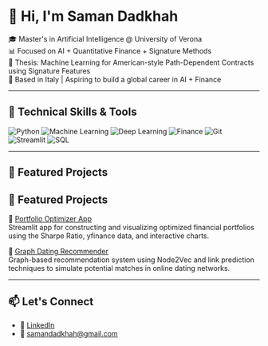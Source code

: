 # 👋 Hi, I'm Saman Dadkhah

🎓 Master's in Artificial Intelligence @ University of Verona  
📊 Focused on AI + Quantitative Finance + Signature Methods  
🧠 Thesis: Machine Learning for American-style Path-Dependent Contracts using Signature Features  
📍 Based in Italy | Aspiring to build a global career in AI + Finance

---

## 🔧 Technical Skills & Tools

![Python](https://img.shields.io/badge/-Python-3776AB?style=flat-square&logo=python&logoColor=white)
![Machine Learning](https://img.shields.io/badge/-Machine%20Learning-blue?style=flat-square&logo=scikit-learn)
![Deep Learning](https://img.shields.io/badge/-Deep%20Learning-orange?style=flat-square&logo=tensorflow&logoColor=white)
![Finance](https://img.shields.io/badge/-Finance-darkgreen?style=flat-square)
![Git](https://img.shields.io/badge/-Git-F05032?style=flat-square&logo=git&logoColor=white)
![Streamlit](https://img.shields.io/badge/-Streamlit-FF4B4B?style=flat-square&logo=streamlit&logoColor=white)
![SQL](https://img.shields.io/badge/-SQL-4479A1?style=flat-square&logo=postgresql&logoColor=white)

---

## 📁 Featured Projects

## 📁 Featured Projects

🔹 [Portfolio Optimizer App](https://github.com/SamanDadkhah/portfolio-optimizer)  
Streamlit app for constructing and visualizing optimized financial portfolios using the Sharpe Ratio, yfinance data, and interactive charts.

🔹 [Graph Dating Recommender](https://github.com/SamanDadkhah/graph-dating-recommender)  
Graph-based recommendation system using Node2Vec and link prediction techniques to simulate potential matches in online dating networks.

---

## 📫 Let's Connect

- 💼 [LinkedIn](https://www.linkedin.com/in/saman-dadkhah/)
- 📧 samandadkhah@gmail.com
